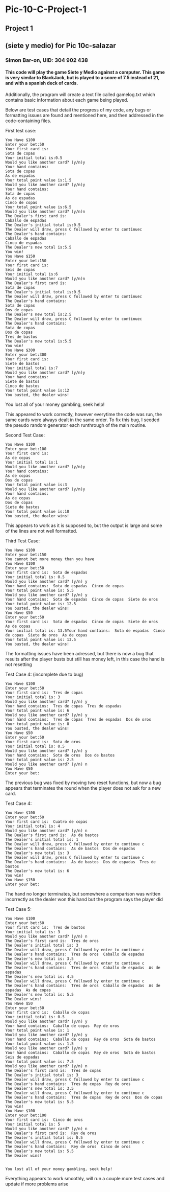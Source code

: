 # Pic-10-C-Project-1
## Project 1
## (siete y medio) for Pic 10c-salazar
### Simon Bar-on, UID: 304 902 438

#### This code will play the game Siete y Medio against a computer.  This game is very similar to BlackJack, but is played to a score of 7.5 instead of 21, and with a spanish deck of cards.

Additionally, the program will create a text file called gamelog.txt which contains basic information about each game being played.  

Below are test cases that detail the progress of my code, any bugs or formatting issues are found and mentioned here, and then addressed in the code-containing files.

First test case:
```
You Have $100
Enter your bet:50
Your first card is:
Sota de copas
Your initial total is:0.5
Would you like another card? (y/n)y
Your hand contains:
Sota de copas
As de espadas
Your total point value is:1.5
Would you like another card? (y/n)y
Your hand contains:
Sota de copas
As de espadas
Cinco de copas
Your total point value is:6.5
Would you like another card? (y/n)n
The Dealer's first card is:
Caballo de espadas
The Dealer's initial total is:0.5
The Dealer will draw, press C followed by enter to continuec
The Dealer's hand contains:
Caballo de espadas
Cinco de espadas
The Dealer's new total is:5.5
You win!
You Have $150
Enter your bet:150
Your first card is:
Seis de copas
Your initial total is:6
Would you like another card? (y/n)n
The Dealer's first card is:
Sota de copas
The Dealer's initial total is:0.5
The Dealer will draw, press C followed by enter to continuec
The Dealer's hand contains:
Sota de copas
Dos de copas
The Dealer's new total is:2.5
The Dealer will draw, press C followed by enter to continuec
The Dealer's hand contains:
Sota de copas
Dos de copas
Tres de bastos
The Dealer's new total is:5.5
You win!
You Have $300
Enter your bet:300
Your first card is:
Siete de bastos
Your initial total is:7
Would you like another card? (y/n)y
Your hand contains:
Siete de bastos
Cinco de bastos
Your total point value is:12
You busted, the dealer wins!
```

You lost all of your money gambling, seek help!

This appeared to work correctly, however everytime the code was run, the same cards were always dealt in the same order.  To fix this bug, I seeded the pseudo random generator each runthrough of the main routine.


Second Test Case:
```
You Have $100
Enter your bet:100
Your first card is:
As de copas
Your initial total is:1
Would you like another card? (y/n)y
Your hand contains:
As de copas
Dos de copas
Your total point value is:3
Would you like another card? (y/n)y
Your hand contains:
As de copas
Dos de copas
Siete de bastos
Your total point value is:10
You busted, the dealer wins!
```
This appears to work as it is supposed to, but the output is large and some of the lines are not well formatted. 

Third Test Case:
```
You Have $100
Enter your bet:150
You cannot bet more money than you have
You Have $100
Enter your bet:50
Your first card is:  Sota de espadas
Your initial total is: 0.5
Would you like another card? (y/n) y
Your hand contains:  Sota de espadas  Cinco de copas
Your total point value is: 5.5
Would you like another card? (y/n) y
Your hand contains:  Sota de espadas  Cinco de copas  Siete de oros
Your total point value is: 12.5
You busted, the dealer wins!
You Have $50
Enter your bet:50
Your first card is:  Sota de espadas  Cinco de copas  Siete de oros  As de copas
Your initial total is: 13.5Your hand contains:  Sota de espadas  Cinco de copas  Siete de oros  As de copas
Your total point value is: 13.5
You busted, the dealer wins!
```
The formatting issues have been adressed, but there is now a bug that results after the player busts but still has money left, in this case the hand is not resetting

Test Case 4: (incomplete due to bug)
```
You Have $100
Enter your bet:50
Your first card is:  Tres de copas
Your initial total is: 3
Would you like another card? (y/n) y
Your hand contains:  Tres de copas  Tres de espadas
Your total point value is: 6
Would you like another card? (y/n) y
Your hand contains:  Tres de copas  Tres de espadas  Dos de oros
Your total point value is: 8
You busted, the dealer wins!
You Have $50
Enter your bet:50
Your first card is:  Sota de oros
Your initial total is: 0.5
Would you like another card? (y/n) y
Your hand contains:  Sota de oros  Dos de bastos
Your total point value is: 2.5
Would you like another card? (y/n) n
You Have $50
Enter your bet:
```
The previous bug was fixed by moving two reset functions, but now a bug appears that terminates the round when the player does not ask for a new card.

Test Case 4:
```
You Have $100
Enter your bet:50
Your first card is:  Cuatro de copas
Your initial total is: 4
Would you like another card? (y/n) n
The Dealer's first card is:  As de bastos
The Dealer's initial total is: 1
The Dealer will draw, press C followed by enter to continue c
The Dealer's hand contains:  As de bastos  Dos de espadas
The Dealer's new total is: 3
The Dealer will draw, press C followed by enter to continue c
The Dealer's hand contains:  As de bastos  Dos de espadas  Tres de bastos
The Dealer's new total is: 6
You win!
You Have $150
Enter your bet:
```
The hand no longer terminates, but somewhere a comparison was written incorrectly as the dealer won this hand but the program says the player did

Test Case 5:
```
You Have $100
Enter your bet:50
Your first card is:  Tres de bastos
Your initial total is: 3
Would you like another card? (y/n) n
The Dealer's first card is:  Tres de oros
The Dealer's initial total is: 3
The Dealer will draw, press C followed by enter to continue c
The Dealer's hand contains:  Tres de oros  Caballo de espadas
The Dealer's new total is: 3.5
The Dealer will draw, press C followed by enter to continue c
The Dealer's hand contains:  Tres de oros  Caballo de espadas  As de espadas
The Dealer's new total is: 4.5
The Dealer will draw, press C followed by enter to continue c
The Dealer's hand contains:  Tres de oros  Caballo de espadas  As de espadas  As de copas
The Dealer's new total is: 5.5
The Dealer wins!
You Have $50
Enter your bet:50
Your first card is:  Caballo de copas
Your initial total is: 0.5
Would you like another card? (y/n) y
Your hand contains:  Caballo de copas  Rey de oros
Your total point value is: 1
Would you like another card? (y/n) y
Your hand contains:  Caballo de copas  Rey de oros  Sota de bastos
Your total point value is: 1.5
Would you like another card? (y/n) y
Your hand contains:  Caballo de copas  Rey de oros  Sota de bastos  Seis de espadas
Your total point value is: 7.5
Would you like another card? (y/n) n
The Dealer's first card is:  Tres de copas
The Dealer's initial total is: 3
The Dealer will draw, press C followed by enter to continue c
The Dealer's hand contains:  Tres de copas  Rey de oros
The Dealer's new total is: 3.5
The Dealer will draw, press C followed by enter to continue c
The Dealer's hand contains:  Tres de copas  Rey de oros  Dos de copas
The Dealer's new total is: 5.5
You win!
You Have $100
Enter your bet:100
Your first card is:  Cinco de oros
Your initial total is: 5
Would you like another card? (y/n) n
The Dealer's first card is:  Rey de oros
The Dealer's initial total is: 0.5
The Dealer will draw, press C followed by enter to continue c
The Dealer's hand contains:  Rey de oros  Cinco de oros
The Dealer's new total is: 5.5
The Dealer wins!


You lost all of your money gambling, seek help!
```
Everything appears to work smoothly, will run a couple more test cases and update if more problems arise


